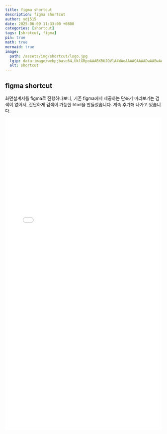 ```yaml
---
title: figma shortcut
description: figma shortcut
author: ydj515
date: 2025-06-09 11:33:00 +0800
categories: [shortcut]
tags: [shrotcut, figma]
pin: true
math: true
mermaid: true
image:
  path: /assets/img/shortcut/logo.jpg
  lqip: data:image/webp;base64,UklGRpoAAABXRUJQVlA4WAoAAAAQAAAADwAABwAAQUxQSDIAAAARL0AmbZurmr57yyIiqE8oiG0bejIYEQTgqiDA9vqnsUSI6H+oAERp2HZ65qP/VIAWAFZQOCBCAAAA8AEAnQEqEAAIAAVAfCWkAALp8sF8rgRgAP7o9FDvMCkMde9PK7euH5M1m6VWoDXf2FkP3BqV0ZYbO6NA/VFIAAAA
  alt: shortcut
---
```


## figma shortcut

화면설계서를 figma로 진행하다보니, 기존 figma에서 제공하는 단축키 미리보기는 검색이 없어서, 간단하게 검색이 가능한 html을 만들었습니다. 계속 추가해 나가고 있습니다.

<iframe src="/assets/html/figma.html" width="100%" height="1000" style="border:none;"></iframe>